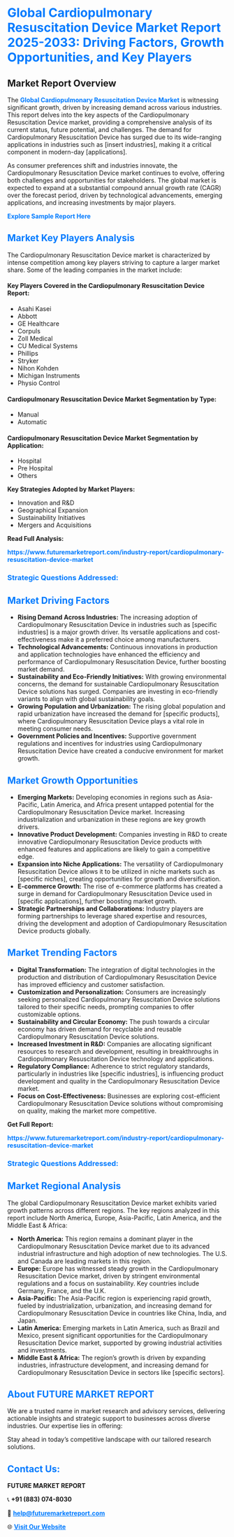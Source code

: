 <h1 style="color: #007BFF;">Global Cardiopulmonary Resuscitation Device Market Report 2025-2033: Driving Factors, Growth Opportunities, and Key Players</h1>

<section id="overview">
<h2>Market Report Overview</h2>
<p>The <a href="https://www.futuremarketreport.com/industry-report/cardiopulmonary-resuscitation-device-market" style="color: #007BFF; text-decoration: none;"><strong>Global Cardiopulmonary Resuscitation Device Market</strong></a> is witnessing significant growth, driven by increasing demand across various industries. This report delves into the key aspects of the Cardiopulmonary Resuscitation Device market, providing a comprehensive analysis of its current status, future potential, and challenges. The demand for Cardiopulmonary Resuscitation Device has surged due to its wide-ranging applications in industries such as [insert industries], making it a critical component in modern-day [applications].</p>
<p>As consumer preferences shift and industries innovate, the Cardiopulmonary Resuscitation Device market continues to evolve, offering both challenges and opportunities for stakeholders. The global market is expected to expand at a substantial compound annual growth rate (CAGR) over the forecast period, driven by technological advancements, emerging applications, and increasing investments by major players.</p>
</section>

<section id="overview">
<p><a href="https://www.futuremarketreport.com/request-sample/reportId=79224" style="color: #007BFF; text-decoration: none;"><strong>Explore Sample Report Here</strong></a></p>
</section>

<section id="key-players">
<h2 style="color: #007BFF;">Market Key Players Analysis</h2>
<p>The Cardiopulmonary Resuscitation Device market is characterized by intense competition among key players striving to capture a larger market share. Some of the leading companies in the market include:</p>
<h4>Key Players Covered in the Cardiopulmonary Resuscitation Device Report:</h4>
<ul><li>Asahi Kasei</li><li>Abbott</li><li>GE Healthcare</li><li>Corpuls</li><li>Zoll Medical</li><li>CU Medical Systems</li><li>Phillips</li><li>Stryker</li><li>Nihon Kohden</li><li>Michigan Instruments</li><li>Physio Control</li></ul>
<h4>Cardiopulmonary Resuscitation Device Market Segmentation by Type:</h4>
<ul><li>Manual</li><li>Automatic</li></ul>

<h4>Cardiopulmonary Resuscitation Device Market Segmentation by Application:</h4>
<ul><li>Hospital</li><li>Pre Hospital</li><li>Others</li></ul>
<p><strong>Key Strategies Adopted by Market Players:</strong></p>
<ul>
<li>Innovation and R&D</li>
<li>Geographical Expansion</li>
<li>Sustainability Initiatives</li>
<li>Mergers and Acquisitions</li>
</ul>
</section>

<section>
<p><strong>Read Full Analysis: </strong></p><a href="https://www.futuremarketreport.com/industry-report/cardiopulmonary-resuscitation-device-market" style="color: #007BFF; text-decoration: none;"><strong>https://www.futuremarketreport.com/industry-report/cardiopulmonary-resuscitation-device-market</strong></a>
<h3 style="color: #007BFF;">Strategic Questions Addressed:</h3>
</section>

<section id="driving-factors">
<h2 style="color: #007BFF;">Market Driving Factors</h2>
<ul>
<li><strong>Rising Demand Across Industries:</strong> The increasing adoption of Cardiopulmonary Resuscitation Device in industries such as [specific industries] is a major growth driver. Its versatile applications and cost-effectiveness make it a preferred choice among manufacturers.</li>
<li><strong>Technological Advancements:</strong> Continuous innovations in production and application technologies have enhanced the efficiency and performance of Cardiopulmonary Resuscitation Device, further boosting market demand.</li>
<li><strong>Sustainability and Eco-Friendly Initiatives:</strong> With growing environmental concerns, the demand for sustainable Cardiopulmonary Resuscitation Device solutions has surged. Companies are investing in eco-friendly variants to align with global sustainability goals.</li>
<li><strong>Growing Population and Urbanization:</strong> The rising global population and rapid urbanization have increased the demand for [specific products], where Cardiopulmonary Resuscitation Device plays a vital role in meeting consumer needs.</li>
<li><strong>Government Policies and Incentives:</strong> Supportive government regulations and incentives for industries using Cardiopulmonary Resuscitation Device have created a conducive environment for market growth.</li>
</ul>
</section>

<section id="growth-opportunities">
<h2 style="color: #007BFF;">Market Growth Opportunities</h2>
<ul>
<li><strong>Emerging Markets:</strong> Developing economies in regions such as Asia-Pacific, Latin America, and Africa present untapped potential for the Cardiopulmonary Resuscitation Device market. Increasing industrialization and urbanization in these regions are key growth drivers.</li>
<li><strong>Innovative Product Development:</strong> Companies investing in R&D to create innovative Cardiopulmonary Resuscitation Device products with enhanced features and applications are likely to gain a competitive edge.</li>
<li><strong>Expansion into Niche Applications:</strong> The versatility of Cardiopulmonary Resuscitation Device allows it to be utilized in niche markets such as [specific niches], creating opportunities for growth and diversification.</li>
<li><strong>E-commerce Growth:</strong> The rise of e-commerce platforms has created a surge in demand for Cardiopulmonary Resuscitation Device used in [specific applications], further boosting market growth.</li>
<li><strong>Strategic Partnerships and Collaborations:</strong> Industry players are forming partnerships to leverage shared expertise and resources, driving the development and adoption of Cardiopulmonary Resuscitation Device products globally.</li>
</ul>
</section>

<section id="trending-factors">
<h2 style="color: #007BFF;">Market Trending Factors</h2>
<ul>
<li><strong>Digital Transformation:</strong> The integration of digital technologies in the production and distribution of Cardiopulmonary Resuscitation Device has improved efficiency and customer satisfaction.</li>
<li><strong>Customization and Personalization:</strong> Consumers are increasingly seeking personalized Cardiopulmonary Resuscitation Device solutions tailored to their specific needs, prompting companies to offer customizable options.</li>
<li><strong>Sustainability and Circular Economy:</strong> The push towards a circular economy has driven demand for recyclable and reusable Cardiopulmonary Resuscitation Device solutions.</li>
<li><strong>Increased Investment in R&D:</strong> Companies are allocating significant resources to research and development, resulting in breakthroughs in Cardiopulmonary Resuscitation Device technology and applications.</li>
<li><strong>Regulatory Compliance:</strong> Adherence to strict regulatory standards, particularly in industries like [specific industries], is influencing product development and quality in the Cardiopulmonary Resuscitation Device market.</li>
<li><strong>Focus on Cost-Effectiveness:</strong> Businesses are exploring cost-efficient Cardiopulmonary Resuscitation Device solutions without compromising on quality, making the market more competitive.</li>
</ul>
</section>

<section>
<p><strong>Get Full Report: </strong></p><a href="https://www.futuremarketreport.com/industry-report/cardiopulmonary-resuscitation-device-market" style="color: #007BFF; text-decoration: none;"><strong>https://www.futuremarketreport.com/industry-report/cardiopulmonary-resuscitation-device-market</strong></a>
<h3 style="color: #007BFF;">Strategic Questions Addressed:</h3>
</section>


<section id="regional-analysis">
<h2 style="color: #007BFF;">Market Regional Analysis</h2>
<p>The global Cardiopulmonary Resuscitation Device market exhibits varied growth patterns across different regions. The key regions analyzed in this report include North America, Europe, Asia-Pacific, Latin America, and the Middle East & Africa:</p>
<ul>
<li><strong>North America:</strong> This region remains a dominant player in the Cardiopulmonary Resuscitation Device market due to its advanced industrial infrastructure and high adoption of new technologies. The U.S. and Canada are leading markets in this region.</li>
<li><strong>Europe:</strong> Europe has witnessed steady growth in the Cardiopulmonary Resuscitation Device market, driven by stringent environmental regulations and a focus on sustainability. Key countries include Germany, France, and the U.K.</li>
<li><strong>Asia-Pacific:</strong> The Asia-Pacific region is experiencing rapid growth, fueled by industrialization, urbanization, and increasing demand for Cardiopulmonary Resuscitation Device in countries like China, India, and Japan.</li>
<li><strong>Latin America:</strong> Emerging markets in Latin America, such as Brazil and Mexico, present significant opportunities for the Cardiopulmonary Resuscitation Device market, supported by growing industrial activities and investments.</li>
<li><strong>Middle East & Africa:</strong> The region’s growth is driven by expanding industries, infrastructure development, and increasing demand for Cardiopulmonary Resuscitation Device in sectors like [specific sectors].</li>
</ul>
</section>

<footer>
<h2 style="color: #007BFF;">About FUTURE MARKET REPORT</h2>
<p>We are a trusted name in market research and advisory services, delivering actionable insights and strategic support to businesses across diverse industries. Our expertise lies in offering:</p>

<p>Stay ahead in today’s competitive landscape with our tailored research solutions.</p>

<h2 style="color: #007BFF;">Contact Us:</h2>
<p><strong>FUTURE MARKET REPORT</strong></p>
<p>📞 <strong>+91 (883) 074-8030</strong></p>
<p>📧 <strong><a href="mailto:help@futuremarketreport.com" style="color: #007BFF;">help@futuremarketreport.com</a></strong></p>
<p>🌐 <strong><a href="https://www.futuremarketreport.com/" style="color: #007BFF;">Visit Our Website</a></strong></p>
</footer>
